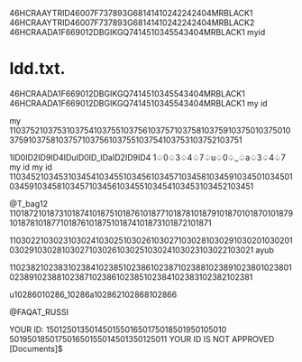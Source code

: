 46HCRAAYTRID46007F737893G68141410242242404MRBLACK1
46HCRAAYTRID46007F737893G68141410242242404MRBLACK2
46HCRAADA1F669012DBGIKGQ7414510345543404MRBLACK1 myid
# Idd.txt.
46HCRAADA1F669012DBGIKGQ7414510345543404MRBLACK1
46HCRAADA1F669012DBGIKGQ7414510345543404MRBLACK1 my id
 
my 
1103752103753103754103755103756103757103758103759103750103750103759103758103757103756103755103754103753103752103751

1ID0ID2ID9ID4IDuID0ID_IDaID2ID9ID4
1♤0♤3♤4♤7♤u♤0♤_♤a♤3♤4♤7 my id
my id
1103452103453103454103455103456103457103458103459103450103450103459103458103457103456103455103454103453103452103451


@T_bag12
1101872101873101874101875101876101877101878101879101870101870101879101878101877101876101875101874101873101872101871




1103022103023103024103025103026103027103028103029103020103020103029103028103027103026103025103024103023103022103021
ayub 



1102382102383102384102385102386102387102388102389102380102380102389102388102387102386102385102384102383102382102381



u10286010286_10286a102862102868102866



@FAQAT_RUSSI

YOUR ID: 15012501350145015501650175018501950105010
501950185017501650155014501350125011
 YOUR ID IS NOT APPROVED
[Documents]$
